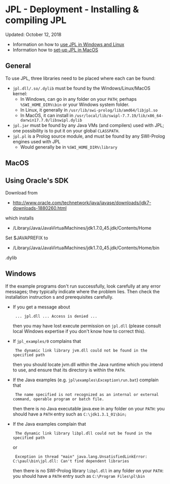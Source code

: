 # JPL - Deployment - Installing & compiling JPL 

Updated: October 12, 2018

* Information on how to [use JPL in Windows and Linux](https://github.com/ssardina-research/packages-jpl/wiki/JPL-Under-Linux-and-Windows)
* Information how to [set-up JPL in MacOS](https://github.com/ssardina-research/packages-jpl/wiki/JPL-under-Mac-OS)


## General 

To use JPL, three libraries need to be placed where each can be found:

 * `jpl.dll/.so/.dylib` must be found by the Windows/Linux/MacOS kernel:
    * In Windows, can go in any folder on your `PATH`; perhaps `%SWI_HOME_DIR%\bin` or your Windows system folder.
    * In Linux, it generally in `/usr/lib/swi-prolog/lib/amd64/libjpl.so`
    * In MacOS, it can install in `/usr/local/lib/swipl-7.7.19/lib/x86_64-darwin17.7.0/libswipl.dylib`
 * `jpl.jar` must be found by any Java VMs (and compilers) used with JPL; one possibility is to put it on your global `CLASSPATH`.
 * `jpl.pl` is a Prolog source module, and must be found by any SWI-Prolog engines used with JPL
    * Would generally be in `%SWI_HOME_DIR%\library`
     

## MacOS

## Using Oracle's SDK

Download from

  - http://www.oracle.com/technetwork/java/javase/downloads/jdk7-downloads-1880260.html

which installs

  - /Library/Java/JavaVirtualMachines/jdk1.7.0_45.jdk/Contents/Home

Set $JAVAPREFIX to

  - /Library/Java/JavaVirtualMachines/jdk1.7.0_45.jdk/Contents/Home/bin

 .dylib
 
 ## Windows
 
If the example programs don't run successfully, look carefully at any error messages; they typically indicate where the problem lies.  Then check the installation instruction s and prerequisites carefully. 
  
 * If you get a message about
 
        ... jpl.dll ... Access is denied ...
 
    then you may have lost execute permission on `jpl.dll` (please consult local Windows expertise if you don't know how to correct this).
 
 * If `jpl_examples/0` complains that
 
        The dynamic link library jvm.dll could not be found in the specified path 
  
    then you should locate jvm.dll within the Java runtime which you intend to use, and ensure that its directory is within the `PATH`.
 
 * If the Java examples (e.g. `jpl\examples\Exception\run.bat`) complain that 
  
        The name specified is not recognized as an internal or external command, operable program or batch file. 
   
     then there is no Java executable java.exe in any folder on your `PATH`: you should have a `PATH` entry such as `C:\jdk1.3.1_01\bin;` 
     
 * If the Java examples complain that
 
        The dynamic link library libpl.dll could not be found in the specified path
     or
     
        Exception in thread "main" java.lang.UnsatisfiedLinkError: C:\paul\bin\jpl.dll: Can't find dependent libraries 
 
     then there is no SWI-Prolog library `libpl.dll` in any folder on your `PATH`: you should have a `PATH` entry such as `C:\Program Files\pl\bin`

